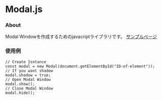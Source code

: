 # Modal.js

### About
Modal Windowを作成するためのjavacriptライブラリです。
[サンプルページ](https://18t2003g.github.io/modal.js/)

### 使用例
```
// Create Isntance
const modal = new Modal(document.getElementById("ID-of-element"));
// If you want shadow
modal.shadow = true;
// Open Modal Window
modal.show();
// Close Modal Window
modal.hide();
```
